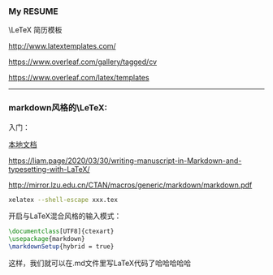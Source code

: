 

### My RESUME

\LeTeX 简历模板

http://www.latextemplates.com/

https://www.overleaf.com/gallery/tagged/cv

https://www.overleaf.com/latex/templates

---



### markdown风格的\LeTeX:

入门：

[本地文档](file:///C:/Users/beidongjiedeguang/OneDrive/a_resume/marddown风格的latex/markdown/markdown.html#latex)

https://liam.page/2020/03/30/writing-manuscript-in-Markdown-and-typesetting-with-LaTeX/

http://mirror.lzu.edu.cn/CTAN/macros/generic/markdown/markdown.pdf

```bash
xelatex --shell-escape xxx.tex
```

开启与LaTeX混合风格的输入模式：

```latex
\documentclass[UTF8]{ctexart}
\usepackage{markdown}
\markdownSetup{hybrid = true}
```

这样，我们就可以在.md文件里写LaTeX代码了哈哈哈哈哈

